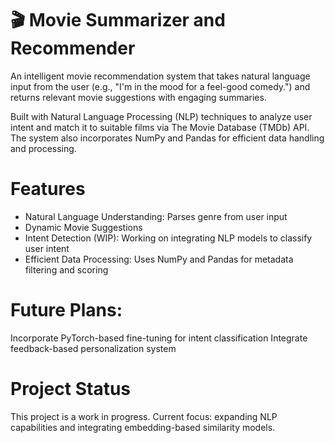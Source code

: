 # 🎬 Movie Summarizer and Recommender
An intelligent movie recommendation system that takes natural language input from the user (e.g., "I'm in the mood for a feel-good comedy.") and returns relevant movie suggestions with engaging summaries.

Built with Natural Language Processing (NLP) techniques to analyze user intent and match it to suitable films via The Movie Database (TMDb) API. The system also incorporates NumPy and Pandas for efficient data handling and processing.

# Features
- Natural Language Understanding: Parses genre from user input
- Dynamic Movie Suggestions
- Intent Detection (WIP): Working on integrating NLP models to classify user intent
- Efficient Data Processing: Uses NumPy and Pandas for metadata filtering and scoring

# Future Plans:
Incorporate PyTorch-based fine-tuning for intent classification
Integrate feedback-based personalization system

# Project Status
This project is a work in progress. Current focus: expanding NLP capabilities and integrating embedding-based similarity models.
